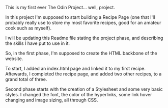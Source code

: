 This is my first ever The Odin Project... well, project.

In this project I'm supposed to start building a Recipe Page (one that I'll probably really use to store my most favorite recipes, good for an amateur cook such as myself).

I will be updating this Readme file stating the project phase, and describing the skills I have put to use in it.

So, in the first phase, I'm supposed to create the HTML backbone of the website.

To start, I added an index.html page and linked it to my first recipe. Aftewards, I completed the recipe page, and added two other recipes, to a grand total of three.

Second phase starts with the creation of a Stylesheet and some very basic styles. I changed the font, the color of the hyperlinks, some link hover changing and image sizing, all through CSS.